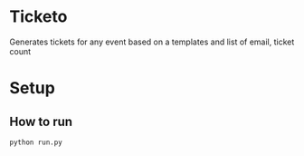 # Ticketo

Generates tickets for any event based on a templates and list of email, ticket count


# Setup

## How to run

```python
python run.py

```